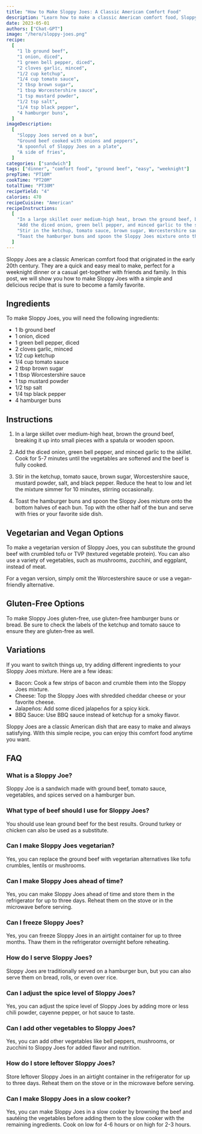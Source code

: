 ```yaml
---
title: "How to Make Sloppy Joes: A Classic American Comfort Food"
description: "Learn how to make a classic American comfort food, Sloppy Joes, with this easy recipe. Perfect for a weeknight dinner or a casual get-together with friends and family!"
date: 2023-05-01
authors: ["Chat-GPT"]
image: "/hero/sloppy-joes.png"
recipe:
  [
    "1 lb ground beef",
    "1 onion, diced",
    "1 green bell pepper, diced",
    "2 cloves garlic, minced",
    "1/2 cup ketchup",
    "1/4 cup tomato sauce",
    "2 tbsp brown sugar",
    "1 tbsp Worcestershire sauce",
    "1 tsp mustard powder",
    "1/2 tsp salt",
    "1/4 tsp black pepper",
    "4 hamburger buns",
  ]
imageDescription:
  [
    "Sloppy Joes served on a bun",
    "Ground beef cooked with onions and peppers",
    "A spoonful of Sloppy Joes on a plate",
    "A side of fries",
  ]
categories: ["sandwich"]
tags: ["dinner", "comfort food", "ground beef", "easy", "weeknight"]
prepTime: "PT10M"
cookTime: "PT20M"
totalTime: "PT30M"
recipeYield: "4"
calories: 470
recipeCuisine: "American"
recipeInstructions:
  [
    "In a large skillet over medium-high heat, brown the ground beef, breaking it up into small pieces with a spatula or wooden spoon.",
    "Add the diced onion, green bell pepper, and minced garlic to the skillet. Cook for 5-7 minutes until the vegetables are softened and the beef is fully cooked.",
    "Stir in the ketchup, tomato sauce, brown sugar, Worcestershire sauce, mustard powder, salt, and black pepper. Reduce the heat to low and let the mixture simmer for 10 minutes, stirring occasionally.",
    "Toast the hamburger buns and spoon the Sloppy Joes mixture onto the bottom halves of each bun. Top with the other half of the bun and serve with fries or your favorite side dish.",
  ]
---
```


Sloppy Joes are a classic American comfort food that originated in the early 20th century. They are a quick and easy meal to make, perfect for a weeknight dinner or a casual get-together with friends and family. In this post, we will show you how to make Sloppy Joes with a simple and delicious recipe that is sure to become a family favorite.

## Ingredients

To make Sloppy Joes, you will need the following ingredients:

- 1 lb ground beef
- 1 onion, diced
- 1 green bell pepper, diced
- 2 cloves garlic, minced
- 1/2 cup ketchup
- 1/4 cup tomato sauce
- 2 tbsp brown sugar
- 1 tbsp Worcestershire sauce
- 1 tsp mustard powder
- 1/2 tsp salt
- 1/4 tsp black pepper
- 4 hamburger buns

## Instructions

1. In a large skillet over medium-high heat, brown the ground beef, breaking it up into small pieces with a spatula or wooden spoon.

2. Add the diced onion, green bell pepper, and minced garlic to the skillet. Cook for 5-7 minutes until the vegetables are softened and the beef is fully cooked.

3. Stir in the ketchup, tomato sauce, brown sugar, Worcestershire sauce, mustard powder, salt, and black pepper. Reduce the heat to low and let the mixture simmer for 10 minutes, stirring occasionally.

4. Toast the hamburger buns and spoon the Sloppy Joes mixture onto the bottom halves of each bun. Top with the other half of the bun and serve with fries or your favorite side dish.

## Vegetarian and Vegan Options

To make a vegetarian version of Sloppy Joes, you can substitute the ground beef with crumbled tofu or TVP (textured vegetable protein). You can also use a variety of vegetables, such as mushrooms, zucchini, and eggplant, instead of meat.

For a vegan version, simply omit the Worcestershire sauce or use a vegan-friendly alternative.

## Gluten-Free Options

To make Sloppy Joes gluten-free, use gluten-free hamburger buns or bread. Be sure to check the labels of the ketchup and tomato sauce to ensure they are gluten-free as well.

## Variations

If you want to switch things up, try adding different ingredients to your Sloppy Joes mixture. Here are a few ideas:

- Bacon: Cook a few strips of bacon and crumble them into the Sloppy Joes mixture.
- Cheese: Top the Sloppy Joes with shredded cheddar cheese or your favorite cheese.
- Jalapeños: Add some diced jalapeños for a spicy kick.
- BBQ Sauce: Use BBQ sauce instead of ketchup for a smoky flavor.

Sloppy Joes are a classic American dish that are easy to make and always satisfying. With this simple recipe, you can enjoy this comfort food anytime you want.

## FAQ

### What is a Sloppy Joe?

Sloppy Joe is a sandwich made with ground beef, tomato sauce, vegetables, and spices served on a hamburger bun.

### What type of beef should I use for Sloppy Joes?

You should use lean ground beef for the best results. Ground turkey or chicken can also be used as a substitute.

### Can I make Sloppy Joes vegetarian?

Yes, you can replace the ground beef with vegetarian alternatives like tofu crumbles, lentils or mushrooms.

### Can I make Sloppy Joes ahead of time?

Yes, you can make Sloppy Joes ahead of time and store them in the refrigerator for up to three days. Reheat them on the stove or in the microwave before serving.

### Can I freeze Sloppy Joes?

Yes, you can freeze Sloppy Joes in an airtight container for up to three months. Thaw them in the refrigerator overnight before reheating.

### How do I serve Sloppy Joes?

Sloppy Joes are traditionally served on a hamburger bun, but you can also serve them on bread, rolls, or even over rice.

### Can I adjust the spice level of Sloppy Joes?

Yes, you can adjust the spice level of Sloppy Joes by adding more or less chili powder, cayenne pepper, or hot sauce to taste.

### Can I add other vegetables to Sloppy Joes?

Yes, you can add other vegetables like bell peppers, mushrooms, or zucchini to Sloppy Joes for added flavor and nutrition.

### How do I store leftover Sloppy Joes?

Store leftover Sloppy Joes in an airtight container in the refrigerator for up to three days. Reheat them on the stove or in the microwave before serving.

### Can I make Sloppy Joes in a slow cooker?

Yes, you can make Sloppy Joes in a slow cooker by browning the beef and sautéing the vegetables before adding them to the slow cooker with the remaining ingredients. Cook on low for 4-6 hours or on high for 2-3 hours.
